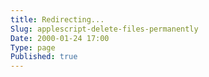 ```yaml
---
title: Redirecting...
Slug: applescript-delete-files-permanently
Date: 2000-01-24 17:00
Type: page
Published: true
---
```


<script type="text/javascript">
	var theAddress = "http://lawrenceting.tk/applescript#File / Folder Manipulation"
	document.write("Redirecting to " + theAddress);
	window.location = theAddress
</script>